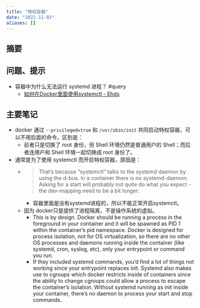 ```yaml
---
title: "特权容器"
date: "2022-11-03"
aliases: []
---
```

## 摘要

## 问题、提示
- 容器中为什么无法运行 systemd 进程？ #query 
	- [如何在Docker里面使用systemctl - Ehds](https://ehds.github.io/2021/01/21/docker_systemctl/)
## 主要笔记
- docker 通过 `--privileged=true` 和 `/usr/sbin/init` 共同启动特权容器，可以不用后面的命令，区别是：
    - 前者只是切换了 root 身份，但 Shell 环境仍然是普通用户的 Shell；而后者连用户和 Shell 环境一起切换成 root 身份了。
- 通常是为了使用 systemctl 而开启特权容器，原因是：
	- > That’s because “systemctl” talks to the systemd daemon by using the d-bus. In a container there is no systemd-daemon. Asking for a start will probably not quite do what you expect - the dev-mapping need to be a bit longer.
		- 容器里面是没有systemd进程的，所以不能正常开启systemctl。
	- 因为 docker只是提供了进程隔离，不是操作系统的虚拟。
		- This is by design. Docker should be running a process in the foreground in your container and it will be spawned as PID 1 within the container’s pid namespace. Docker is designed for process isolation, not for OS virtualization, so there are no other OS processes and daemons running inside the container (like systemd, cron, syslog, etc), only your entrypoint or command you run.  
		- If they included systemd commands, you’d find a lot of things not working since your entrypoint replaces init. Systemd also makes use to cgroups which docker restricts inside of containers since the ability to change cgroups could allow a process to escape the container’s isolation. Without systemd running as init inside your container, there’s no daemon to process your start and stop commands.
